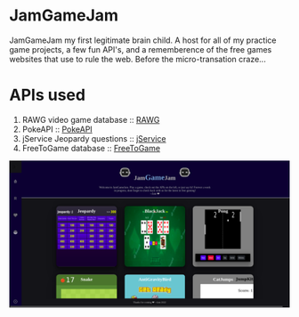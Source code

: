 # JamGameJam

<p>JamGameJam my first legitimate brain child. A host for all of my practice game projects, a few fun API's,
  and a rememberence of the free games websites that use to rule the web. Before the micro-transation craze... </p> 

# APIs used

<ol>
  <li>RAWG video game database :: <a target="_blank" href="https://rawg.io/apidocs">RAWG</a> </li>
  <li>PokeAPI :: <a target="_blank" href="https://pokeapi.co/docs/v2">PokeAPI</a> </li>
  <li>jService Jeopardy questions :: <a target="_blank" href="http://jservice.io/">jService</a> </li>
  <li>FreeToGame database :: <a target="_blank" href="https://www.freetogame.com/api-doc">FreeToGame</a> </li>

</ol>

<img src="jamGameImg.png" alt="JamGameJam website screenshot img" />
